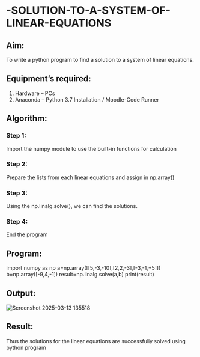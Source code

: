 # -SOLUTION-TO-A-SYSTEM-OF-LINEAR-EQUATIONS
## Aim:
To write a python program to find a solution to a system of linear equations.
## Equipment’s required:
1. 	Hardware – PCs
2. 	Anaconda – Python 3.7 Installation / Moodle-Code Runner
## Algorithm:
### Step 1: 
Import the numpy module to use the built-in functions for calculation
### Step 2: 
Prepare the lists from each linear equations and assign in np.array()
### Step 3: 
Using the np.linalg.solve(), we can find the solutions.
### Step 4: 
End the program
## Program:
import numpy as np
a=np.array([[5,-3,-10],[2,2,-3],[-3,-1,+5]])
b=np.array([-9,4,-1])
result=np.linalg.solve(a,b)
print(result)

## Output:
![Screenshot 2025-03-13 135518](https://github.com/user-attachments/assets/8d38fe10-3ad4-42c4-a3e0-29bd4e01e8da)

## Result: 
Thus the solutions for the linear equations are successfully solved using python program

